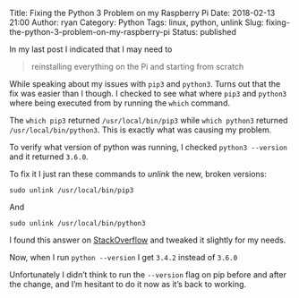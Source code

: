 Title: Fixing the Python 3 Problem on my Raspberry Pi
Date: 2018-02-13 21:00
Author: ryan
Category: Python
Tags: linux, python, unlink
Slug: fixing-the-python-3-problem-on-my-raspberry-pi
Status: published

In my last post I indicated that I may need to

> reinstalling everything on the Pi and starting from scratch

While speaking about my issues with `pip3` and `python3`. Turns out that the fix was easier than I though. I checked to see what where `pip3` and `python3` where being executed from by running the `which` command.

The `which pip3` returned `/usr/local/bin/pip3` while `which python3` returned `/usr/local/bin/python3`. This is exactly what was causing my problem.

To verify what version of python was running, I checked `python3 --version` and it returned `3.6.0`.

To fix it I just ran these commands to *unlink* the new, broken versions:

`sudo unlink /usr/local/bin/pip3`

And

`sudo unlink /usr/local/bin/python3`

I found this answer on [StackOverflow](https://stackoverflow.com/questions/7679674/changing-default-python-to-another-version "Of Course the answer was on Stack Overflow!") and tweaked it slightly for my needs.

Now, when I run `python --version` I get `3.4.2` instead of `3.6.0`

Unfortunately I didn’t think to run the `--version` flag on pip before and after the change, and I’m hesitant to do it now as it’s back to working.
